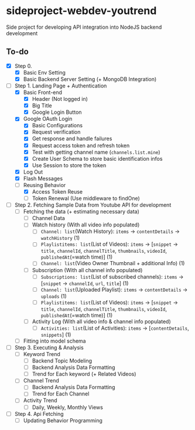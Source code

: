 # sideproject-webdev-youtrend

Side project for developing API integration into NodeJS backend development

## To-do

- [x] Step 0.
  - [x] Basic Env Setting
  - [x] Basic Backend Server Setting (+ MongoDB Integration)
- [ ] Step 1. Landing Page + Authentication
  - [x] Basic Front-end
    - [x] Header (Not logged in)
    - [x] Big Title
    - [x] Google Login Button
  - [x] Google OAuth Login
    - [x] Basic Configurations
    - [x] Request verification
    - [x] Get response and handle failures
    - [x] Request access token and refresh token
    - [x] Test with getting channel name (`channels.list.mine`)
    - [x] Create User Schema to store basic identification infos
    - [x] Use Session to store the token
  - [x] Log Out
  - [x] Flash Messages
  - [ ] Reusing Behavior
    - [x] Access Token Reuse
    - [ ] Token Renewal (Use middleware to findOne)
- [ ] Step 2. Fetching Sample Data from Youtube API for development
  - [ ] Fetching the data (+ estimating necessary data)
    - [ ] Channel Data
    - [ ] Watch history (With all video info populated)
      - [ ] `Channel: list`(Watch History): `items` -> `contentDetails` -> `watchHistory` (1)
      - [ ] `Playlistitems: list`(List of Videos): `items` -> [`snippet` -> `title`, `channelId`, `channelTitle`, `thumbnails`, `videoId`, `publishedAt`(=watch time)] (1)
      - [ ] `Channel: list`(Video Owner Thumbnail + additional Info) (1)
    - [ ] Subscription (With all channel info populated)
      - [ ] `Subscriptions: list`(List of subscribed channels): `items` -> [`snippet` -> `channelId`, `url`, `title`] (1)
      - [ ] `Channel: list`(Uploaded Playlist): `items` -> `contentDetails` -> `uploads` (1)
      - [ ] `Playlistitems: list`(List of Videos): `items` -> [`snippet` -> `title`, `channelId`, `channelTitle`, `thumbnails`, `videoId`, `publishedAt`(=watch time)] (1)
    - [ ] Activity Log (With all video info & channel info populated)
      - [ ] `Activities: list`(List of Activities): `items` -> [`contentDetails`, `snippets`] (1)
  - [ ] Fitting into model schema
- [ ] Step 3. Executing & Analysis
  - [ ] Keyword Trend
    - [ ] Backend Topic Modeling
    - [ ] Backend Analysis Data Formatting
    - [ ] Trend for Each keyword (+ Related Videos)
  - [ ] Channel Trend
    - [ ] Backend Analysis Data Formatting
    - [ ] Trend for Each Channel
  - [ ] Activity Trend
    - [ ] Daily, Weekly, Monthly Views
- [ ] Step 4. Api Fetching
  - [ ] Updating Behavior Programming
